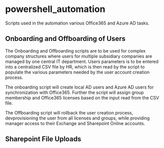# powershell_automation
Scripts used in the automation various Office365 and Azure AD tasks.

## Onboarding and Offboarding of Users

The Onboarding and Offboarding scripts are to be used for complex company structures where users for multiple subsidiary companies are managed by one central IT department.  Users parameters is to be entered into a centralized CSV file by HR, which is then read by the script to populate the various parameters needed by the user account creation process.

The onboarding script will create local AD users and Azure AD users for synchronization with Office365.  Further the script will assign group membership and Office365 licenses based on the input read from the CSV file.

The Offboarding script will rollback the user creation process, devprovisioning the user from all licenses and groups, while providing manager access to their Exchange and Sharepoint Online accounts.

## Sharepoint File Uploads
